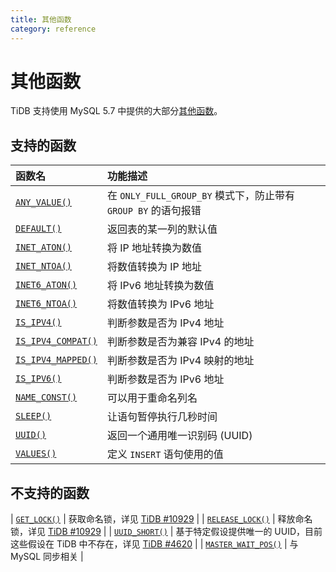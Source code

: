 ```yaml
---
title: 其他函数
category: reference
---
```


# 其他函数

TiDB 支持使用 MySQL 5.7 中提供的大部分[其他函数](https://dev.mysql.com/doc/refman/5.7/en/miscellaneous-functions.html)。

## 支持的函数

| 函数名                                                                                                                | 功能描述                                             |
|:------------------------------------------------------------------------------------------------------------------ |:------------------------------------------------ |
| [`ANY_VALUE()`](https://dev.mysql.com/doc/refman/5.7/en/miscellaneous-functions.html#function_any-value)           | 在 `ONLY_FULL_GROUP_BY` 模式下，防止带有 `GROUP BY` 的语句报错 |
| [`DEFAULT()`](https://dev.mysql.com/doc/refman/5.7/en/miscellaneous-functions.html#function_default)               | 返回表的某一列的默认值                                      |
| [`INET_ATON()`](https://dev.mysql.com/doc/refman/5.7/en/miscellaneous-functions.html#function_inet-aton)           | 将 IP 地址转换为数值                                     |
| [`INET_NTOA()`](https://dev.mysql.com/doc/refman/5.7/en/miscellaneous-functions.html#function_inet-ntoa)           | 将数值转换为 IP 地址                                     |
| [`INET6_ATON()`](https://dev.mysql.com/doc/refman/5.7/en/miscellaneous-functions.html#function_inet6-aton)         | 将 IPv6 地址转换为数值                                   |
| [`INET6_NTOA()`](https://dev.mysql.com/doc/refman/5.7/en/miscellaneous-functions.html#function_inet6-ntoa)         | 将数值转换为 IPv6 地址                                   |
| [`IS_IPV4()`](https://dev.mysql.com/doc/refman/5.7/en/miscellaneous-functions.html#function_is-ipv4)               | 判断参数是否为 IPv4 地址                                  |
| [`IS_IPV4_COMPAT()`](https://dev.mysql.com/doc/refman/5.7/en/miscellaneous-functions.html#function_is-ipv4-compat) | 判断参数是否为兼容 IPv4 的地址                               |
| [`IS_IPV4_MAPPED()`](https://dev.mysql.com/doc/refman/5.7/en/miscellaneous-functions.html#function_is-ipv4-mapped) | 判断参数是否为 IPv4 映射的地址                               |
| [`IS_IPV6()`](https://dev.mysql.com/doc/refman/5.7/en/miscellaneous-functions.html#function_is-ipv6)               | 判断参数是否为 IPv6 地址                                  |
| [`NAME_CONST()`](https://dev.mysql.com/doc/refman/5.7/en/miscellaneous-functions.html#function_name-const)         | 可以用于重命名列名                                        |
| [`SLEEP()`](https://dev.mysql.com/doc/refman/5.7/en/miscellaneous-functions.html#function_sleep)                   | 让语句暂停执行几秒时间                                      |
| [`UUID()`](https://dev.mysql.com/doc/refman/5.7/en/miscellaneous-functions.html#function_uuid)                     | 返回一个通用唯一识别码 (UUID)                               |
| [`VALUES()`](https://dev.mysql.com/doc/refman/5.7/en/miscellaneous-functions.html#function_values)                 | 定义 `INSERT` 语句使用的值                               |

## 不支持的函数

| [`GET_LOCK()`](https://dev.mysql.com/doc/refman/5.7/en/miscellaneous-functions.html#function_get-lock)  | 获取命名锁，详见 [TiDB #10929](https://github.com/pingcap/tidb/issues/10929) | | [`RELEASE_LOCK()`](https://dev.mysql.com/doc/refman/5.7/en/miscellaneous-functions.html#function_release-lock)  | 释放命名锁，详见 [TiDB #10929](https://github.com/pingcap/tidb/issues/10929)  | | [`UUID_SHORT()`](https://dev.mysql.com/doc/refman/5.7/en/miscellaneous-functions.html#function_uuid-short)  | 基于特定假设提供唯一的 UUID，目前这些假设在 TiDB 中不存在，详见 [TiDB #4620](https://github.com/pingcap/tidb/issues/4620) | | [`MASTER_WAIT_POS()`](https://dev.mysql.com/doc/refman/5.7/en/miscellaneous-functions.html#function_master-pos-wait)  | 与 MySQL 同步相关 |